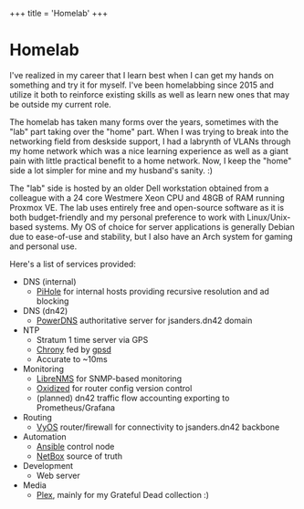 +++ 
title = 'Homelab'
+++

# Homelab

I've realized in my career that I learn best when I can get my hands on something and try it for myself. I've been homelabbing since 2015 and utilize it both to reinforce existing skills as well as learn new ones that may be outside my current role.

The homelab has taken many forms over the years, sometimes with the "lab" part taking over the "home" part. When I was trying to break into the networking field from deskside support, I had a labrynth of VLANs through my home network which was a nice learning experience as well as a giant pain with little practical benefit to a home network. Now, I keep the "home" side a lot simpler for mine and my husband's sanity. :)

The "lab" side is hosted by an older Dell workstation obtained from a colleague with a 24 core Westmere Xeon CPU and 48GB of RAM running Proxmox VE. The lab uses entirely free and open-source software as it is both budget-friendly and my personal preference to work with Linux/Unix-based systems. My OS of choice for server applications is generally Debian due to ease-of-use and stability, but I also have an Arch system for gaming and personal use.

Here's a list of services provided:

- DNS (internal)
    - [PiHole](https://pi-hole.net/) for internal hosts providing recursive resolution and ad blocking
- DNS (dn42)
    - [PowerDNS](https://www.powerdns.com/) authoritative server for jsanders.dn42 domain
- NTP
    - Stratum 1 time server via GPS
    - [Chrony](https://chrony-project.org/) fed by [gpsd](https://gpsd.io/)
    - Accurate to ~10ms
- Monitoring
    - [LibreNMS](https://www.librenms.org/) for SNMP-based monitoring
    - [Oxidized](https://github.com/ytti/oxidized) for router config version control
    - (planned) dn42 traffic flow accounting exporting to Prometheus/Grafana
- Routing
    - [VyOS](https://vyos.io/) router/firewall for connectivity to jsanders.dn42 backbone
- Automation
    - [Ansible](https://github.com/ansible/ansible) control node
    - [NetBox](https://netboxlabs.com/) source of truth
- Development
    - Web server
- Media
    - [Plex](https://www.plex.tv/), mainly for my Grateful Dead collection :)
